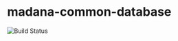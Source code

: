 # madana-common-database
![Build Status](https://intranet.madana.io/bamboo/plugins/servlet/wittified/build-status/MC-MCDB)
